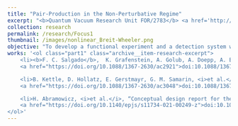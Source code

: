 ```yaml
---
title: "Pair-Production in the Non-Perturbative Regime"
excerpt: "<b>Quantum Vacuum Research Unit FOR/2783</b> <a href='http://quantumvacuum.org/' rel='permalink'><i class='fa fa-link' aria-hidden='true' title='permalink'></i><span class='sr-only'>Permalink</span></a><br>The direct electron-positron pair creation via quantum-vacuum fluctuations is one of the most intriguing physics processes that remain untested under laboratory conditions. By applying a strong electric field above the Schwinger critical limit of 1.3$\\times$10$^{18}$ V/m, the virtual pairs from the quantum fluctuations can be turned into observables. However, despite the recent advances in the peak power of high-intensity lasers, the critical limit is still far beyond achievable."
collection: research
permalink: /research/Focus1
thumbnail: /images/nonlinear_Breit-Wheeler.png
objective: "To develop a functional experiment and a detection system within the ATLAS-3000 laser system at the <a href='http://cala-laser.de/'>Centre for Advanced Laser Applications (CALA)</a>, capable of both generating and diagnosing electron-positron pairs originating from these quantum-vacuum fluctuations."
works: '<ol class="part1" class="archive__item-research-excerpt">
	<li><b>F. C. Salgado</b>,  K. Grafenstein, A. Golub, A. Doepp, A. Eckey, D. Hollatz, C. Mueller, A. Seidel, D. Seipt, S. Karsch, M. Zepf, “Towards pair production in the non-perturbative regime,” <i>New J. Phys.</i> <b>23</b>, 2021 <br> 
	<a href="https://doi.org/10.1088/1367-2630/ac2921">doi:10.1088/1367-2630/ac2921</a> </li>

	<li>B. Kettle, D. Hollatz, E. Gerstmayr, G. M. Samarin, <i>et al.</i>, “A laser-plasma platform for photon-photon physics: the two photon Breit-Wheeler process,” <i>New J. Phys.</i> <b>23</b>, 2021 <br>
	<a href="https://doi.org/10.1088/1367-2630/ac3048">doi:10.1088/1367-2630/ac3048</a> </li>

	<li>H. Abramowicz, <i>et al.</i>, “Conceptual design report for the LUXE experiment,” <i>Eur. Phys. J.: Spec. Top.</i> <b>230</b>, 2021 <br>
	<a href="https://doi.org/10.1140/epjs/s11734-021-00249-z">doi:10.10.1109/10.1140/epjs/s11734-021-00249-z</a> </li>
</ol>'
---
```


